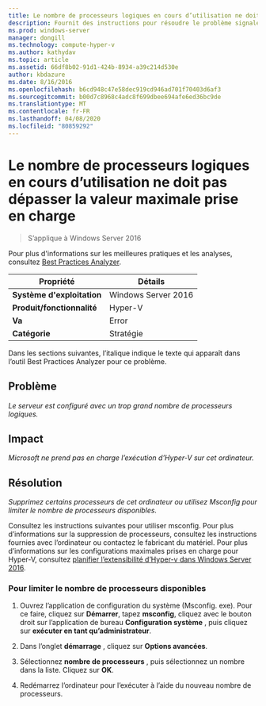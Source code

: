 ```yaml
---
title: Le nombre de processeurs logiques en cours d’utilisation ne doit pas dépasser la valeur maximale prise en charge
description: Fournit des instructions pour résoudre le problème signalé par cette règle de Best Practices Analyzer.
ms.prod: windows-server
manager: dongill
ms.technology: compute-hyper-v
ms.author: kathydav
ms.topic: article
ms.assetid: 66df8b02-91d1-424b-8934-a39c214d530e
author: kbdazure
ms.date: 8/16/2016
ms.openlocfilehash: b6cd948c47e58dec919cd946ad701f70403d6af3
ms.sourcegitcommit: b00d7c8968c4adc8f699dbee694afe6ed36bc9de
ms.translationtype: MT
ms.contentlocale: fr-FR
ms.lasthandoff: 04/08/2020
ms.locfileid: "80859292"
---
```

# <a name="the-number-of-logical-processors-in-use-must-not-exceed-the-supported-maximum"></a>Le nombre de processeurs logiques en cours d’utilisation ne doit pas dépasser la valeur maximale prise en charge

>S’applique à Windows Server 2016

Pour plus d'informations sur les meilleures pratiques et les analyses, consultez [Best Practices Analyzer](https://go.microsoft.com/fwlink/?LinkId=122786).  
  
|Propriété|Détails|  
|-|-|  
|**Système d'exploitation**|Windows Server 2016|  
|**Produit/fonctionnalité**|Hyper-V|  
|**Va**|Error|  
|**Catégorie**|Stratégie|  
  
Dans les sections suivantes, l’italique indique le texte qui apparaît dans l’outil Best Practices Analyzer pour ce problème.  
  
## <a name="issue"></a>Problème  
  
*Le serveur est configuré avec un trop grand nombre de processeurs logiques.*  
  
## <a name="impact"></a>Impact  
  
*Microsoft ne prend pas en charge l’exécution d’Hyper-V sur cet ordinateur.*  
  
## <a name="resolution"></a>Résolution  
  
*Supprimez certains processeurs de cet ordinateur ou utilisez Msconfig pour limiter le nombre de processeurs disponibles.*  
  
Consultez les instructions suivantes pour utiliser msconfig. Pour plus d’informations sur la suppression de processeurs, consultez les instructions fournies avec l’ordinateur ou contactez le fabricant du matériel. Pour plus d’informations sur les configurations maximales prises en charge pour Hyper-V, consultez [planifier l’extensibilité d’Hyper-v dans Windows Server 2016](../plan/Plan-for-Hyper-V-scalability-in-Windows-Server-2016.md).  
  
### <a name="to-limit-the-number-of-available-processors"></a>Pour limiter le nombre de processeurs disponibles  
  
1.  Ouvrez l’application de configuration du système (Msconfig. exe). Pour ce faire, cliquez sur **Démarrer**, tapez **msconfig**, cliquez avec le bouton droit sur l’application de bureau **Configuration système** , puis cliquez sur **exécuter en tant qu’administrateur**.  
  
2.  Dans l’onglet **démarrage** , cliquez sur **Options avancées**.  
  
3.  Sélectionnez **nombre de processeurs** , puis sélectionnez un nombre dans la liste. Cliquez sur **OK**.  
  
4.  Redémarrez l’ordinateur pour l’exécuter à l’aide du nouveau nombre de processeurs.  
  


